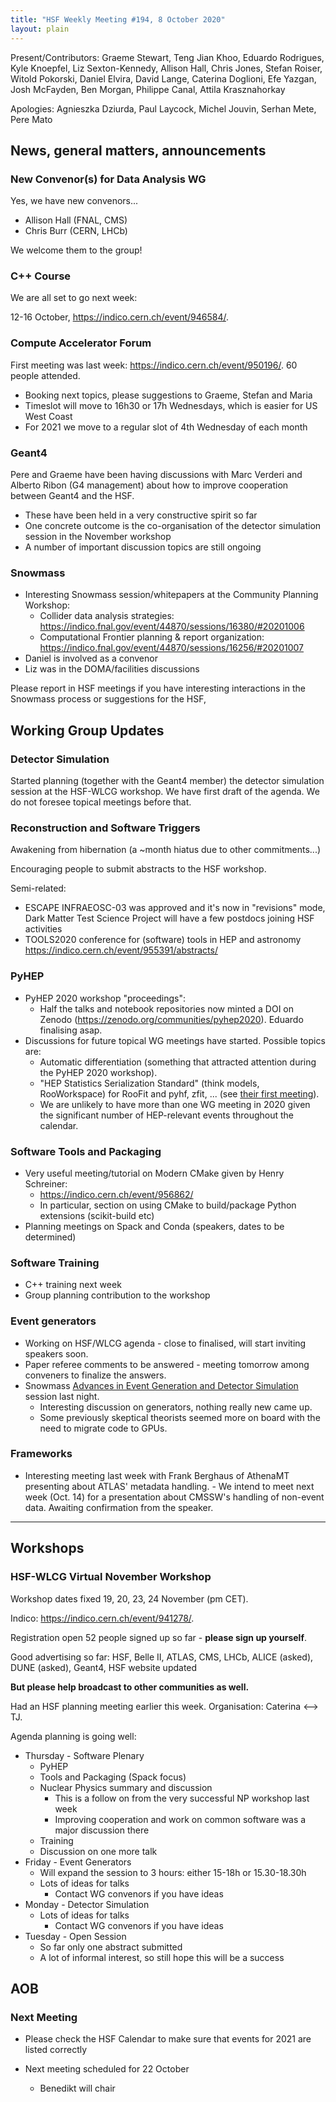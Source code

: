 ```yaml
---
title: "HSF Weekly Meeting #194, 8 October 2020"
layout: plain
---
```


Present/Contributors: Graeme Stewart, Teng Jian Khoo, Eduardo Rodrigues, Kyle Knoepfel, Liz Sexton-Kennedy, Allison Hall, Chris Jones, Stefan Roiser, Witold Pokorski, Daniel Elvira, David Lange, Caterina Doglioni, Efe Yazgan, Josh McFayden, Ben Morgan, Philippe Canal, Attila Krasznahorkay

Apologies: Agnieszka Dziurda, Paul Laycock, Michel Jouvin, Serhan Mete, Pere Mato

## News, general matters, announcements

### New Convenor(s) for Data Analysis WG

Yes, we have new convenors...

- Allison Hall (FNAL, CMS)
- Chris Burr (CERN, LHCb)

We welcome them to the group!

### C++ Course

We are all set to go next week:

12-16 October, <https://indico.cern.ch/event/946584/>.

### Compute Accelerator Forum

First meeting was last week: <https://indico.cern.ch/event/950196/>. 60 people attended.

- Booking next topics, please suggestions to Graeme, Stefan and Maria
- Timeslot will move to 16h30 or 17h Wednesdays, which is easier for US West Coast
- For 2021 we move to a regular slot of 4th Wednesday of each month

### Geant4

Pere and Graeme have been having discussions with Marc Verderi and Alberto Ribon (G4 management) about how to improve cooperation between Geant4 and the HSF.

- These have been held in a very constructive spirit so far
- One concrete outcome is the co-organisation of the detector simulation session in the November workshop
- A number of important discussion topics are still ongoing

### Snowmass

- Interesting Snowmass session/whitepapers at the Community Planning Workshop:
  - Collider data analysis strategies: <https://indico.fnal.gov/event/44870/sessions/16380/#20201006>
  - Computational Frontier planning & report organization: <https://indico.fnal.gov/event/44870/sessions/16256/#20201007>
- Daniel is involved as a convenor
- Liz was in the DOMA/facilities discussions

Please report in HSF meetings if you have interesting interactions in the Snowmass process or suggestions for the HSF,

## Working Group Updates

### Detector Simulation

Started planning (together with the Geant4 member) the detector simulation session at the HSF-WLCG workshop. We have first draft of the agenda. We do not foresee topical meetings before that.

### Reconstruction and Software Triggers

Awakening from hibernation (a ~month hiatus due to other commitments...)

Encouraging people to submit abstracts to the HSF workshop.

Semi-related:

- ESCAPE INFRAEOSC-03 was approved and it's now in "revisions" mode, Dark Matter Test Science Project will have a few postdocs joining HSF activities
- TOOLS2020 conference for (software) tools in HEP and astronomy <https://indico.cern.ch/event/955391/abstracts/>

### PyHEP

- PyHEP 2020 workshop "proceedings":
  - Half the talks and notebook repositories now minted a DOI on Zenodo (<https://zenodo.org/communities/pyhep2020>). Eduardo finalising asap.
- Discussions for future topical WG meetings have started. Possible topics are:
  - Automatic differentiation (something that attracted attention during the PyHEP 2020 workshop).
  - "HEP Statistics Serialization Standard" (think models, RooWorkspace) for RooFit and pyhf, zfit, ... (see [their first meeting](https://indico.cern.ch/event/896473/)).
  - We are unlikely to have more than one WG meeting in 2020 given the significant number of HEP-relevant events throughout the calendar.

### Software Tools and Packaging

- Very useful meeting/tutorial on Modern CMake given by Henry Schreiner:
  - <https://indico.cern.ch/event/956862/>
  - In particular, section on using CMake to build/package Python extensions (scikit-build etc)
- Planning meetings on Spack and Conda (speakers, dates to be determined)

### Software Training

- C++ training next week
- Group planning contribution to the workshop

### Event generators

- Working on HSF/WLCG agenda - close to finalised, will start inviting speakers soon.
- Paper referee comments to be answered - meeting tomorrow among conveners to finalize the answers.
- Snowmass [Advances in Event Generation and Detector Simulation](https://indico.fnal.gov/event/44870/sessions/16258/#20201007) session last night.
  - Interesting discussion on generators, nothing really new came up.
  - Some previously skeptical theorists seemed more on board with the need to migrate code to GPUs.

### Frameworks

- Interesting meeting last week with Frank Berghaus of AthenaMT presenting about ATLAS' metadata handling. - We intend to meet next week (Oct. 14) for a presentation about CMSSW's handling of non-event data. Awaiting confirmation from the speaker.

---

## Workshops

### HSF-WLCG Virtual November Workshop

Workshop dates fixed 19, 20, 23, 24 November (pm CET).

Indico: <https://indico.cern.ch/event/941278/>.

Registration open 52 people signed up so far - **please sign up yourself**.

Good advertising so far: HSF, Belle II, ATLAS, CMS, LHCb, ALICE (asked), DUNE (asked), Geant4, HSF website updated

**But please help broadcast to other communities as well.**

Had an HSF planning meeting earlier this week. Organisation: Caterina <--> TJ.

Agenda planning is going well:

- Thursday - Software Plenary
  - PyHEP
  - Tools and Packaging (Spack focus)
  - Nuclear Physics summary and discussion
    - This is a follow on from the very successful NP workshop last week
    - Improving cooperation and work on common software was a major discussion there
  - Training
  - Discussion on one more talk
- Friday - Event Generators
  - Will expand the session to 3 hours: either 15-18h or 15.30-18.30h
  - Lots of ideas for talks
    - Contact WG convenors if you have ideas
- Monday - Detector Simulation
  - Lots of ideas for talks
    - Contact WG convenors if you have ideas
- Tuesday - Open Session
  - So far only one abstract submitted
  - A lot of informal interest, so still hope this will be a success

## AOB

### Next Meeting

- Please check the HSF Calendar to make sure that events for 2021 are listed correctly

- Next meeting scheduled for 22 October
  - Benedikt will chair
